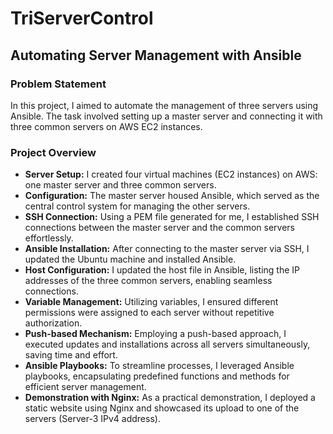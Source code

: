 # TriServerControl

## Automating Server Management with Ansible

### Problem Statement
In this project, I aimed to automate the management of three servers using Ansible. The task involved setting up a master server and connecting it with three common servers on AWS EC2 instances.

### Project Overview
- **Server Setup:** I created four virtual machines (EC2 instances) on AWS: one master server and three common servers.
- **Configuration:** The master server housed Ansible, which served as the central control system for managing the other servers.
- **SSH Connection:** Using a PEM file generated for me, I established SSH connections between the master server and the common servers effortlessly.
- **Ansible Installation:** After connecting to the master server via SSH, I updated the Ubuntu machine and installed Ansible.
- **Host Configuration:** I updated the host file in Ansible, listing the IP addresses of the three common servers, enabling seamless connections.
- **Variable Management:** Utilizing variables, I ensured different permissions were assigned to each server without repetitive authorization.
- **Push-based Mechanism:** Employing a push-based approach, I executed updates and installations across all servers simultaneously, saving time and effort.
- **Ansible Playbooks:** To streamline processes, I leveraged Ansible playbooks, encapsulating predefined functions and methods for efficient server management.
- **Demonstration with Nginx:** As a practical demonstration, I deployed a static website using Nginx and showcased its upload to one of the servers (Server-3 IPv4 address).

